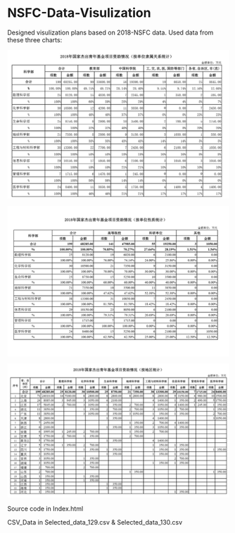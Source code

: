 # NSFC-Data-Visulization
Designed visulization plans based on 2018-NSFC data.
Used data from these three charts:

![image](https://github.com/York-Zhu/NSFC-Data-Visulization/blob/master/images/128.JPG)

![image](https://github.com/York-Zhu/NSFC-Data-Visulization/blob/master/images/129.JPG)

![image](https://github.com/York-Zhu/NSFC-Data-Visulization/blob/master/images/130.JPG)

Source code in Index.html

CSV_Data in Selected_data_129.csv & Selected_data_130.csv
